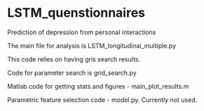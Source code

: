 # LSTM_quenstionnaires
Prediction of depression from personal interactions 

The main file for analysis is LSTM_longitudinal_multiple.py

This code relies on having gris search results. 

Code for parameter search is grid_search.py

Matlab code for getting stats and figures - main_plot_results.m

Parametric feature selection code - model.py. Currently not used.
